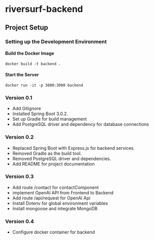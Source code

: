 # riversurf-backend

## Project Setup

### Setting up the Development Environment

#### Build the Docker Image

`docker build -t backend .`

#### Start the Server

`docker run -it -p 3000:3000 backend`

### Version 0.1

- Add Gitignore
- Installed Spring Boot 3.0.2.
- Set up Gradle for build management
- Add PostgreSQL driver and dependency for database connections

### Version 0.2

- Replaced Spring Boot with Express.js for backend services.
- Removed Gradle as the build tool.
- Removed PostgreSQL driver and dependencies.
- Add README for project documentation

### Version 0.3

- Add route /contact for contactComponent
- implement OpenAI API from Frontend to Backend
- Add route /api/request for OpenAI Api
- Install Dotenv for global environment variables
- Install mongoose and integrate MongoDB

### Version 0.4

- Configure docker container for backend
